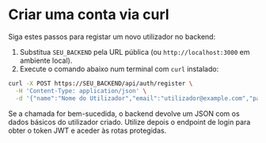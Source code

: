 # Criar uma conta via curl

Siga estes passos para registar um novo utilizador no backend:

1. Substitua `SEU_BACKEND` pela URL pública (ou `http://localhost:3000` em ambiente local).
2. Execute o comando abaixo num terminal com `curl` instalado:

```bash
curl -X POST https://SEU_BACKEND/api/auth/register \
  -H 'Content-Type: application/json' \
  -d '{"name":"Nome do Utilizador","email":"utilizador@example.com","password":"UmaSenhaForte123"}'
```

Se a chamada for bem-sucedida, o backend devolve um JSON com os dados básicos do utilizador criado. Utilize depois o endpoint de login para obter o token JWT e aceder às rotas protegidas.
